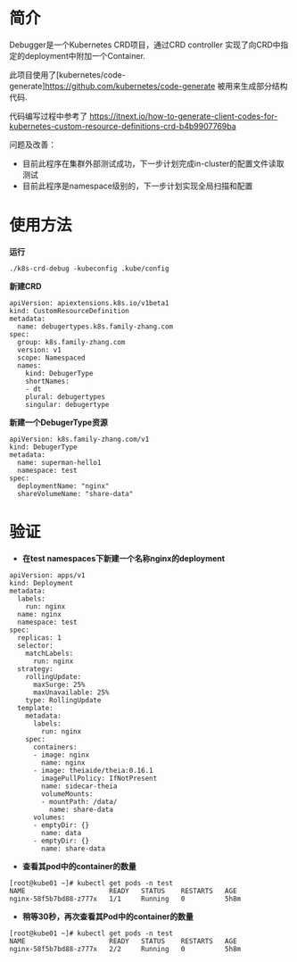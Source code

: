 # 简介 
Debugger是一个Kubernetes CRD项目，通过CRD controller 实现了向CRD中指定的deployment中附加一个Container.

此项目使用了[kubernetes/code-generate]https://github.com/kubernetes/code-generate 被用来生成部分结构代码.

代码编写过程中参考了
https://itnext.io/how-to-generate-client-codes-for-kubernetes-custom-resource-definitions-crd-b4b9907769ba

问题及改善：
+ 目前此程序在集群外部测试成功，下一步计划完成in-cluster的配置文件读取测试
+ 目前此程序是namespace级别的，下一步计划实现全局扫描和配置

# 使用方法
**运行**
```
./k8s-crd-debug -kubeconfig .kube/config
```
**新建CRD**
```
apiVersion: apiextensions.k8s.io/v1beta1
kind: CustomResourceDefinition
metadata:  
  name: debugertypes.k8s.family-zhang.com
spec:  
  group: k8s.family-zhang.com
  version: v1
  scope: Namespaced  
  names:    
    kind: DebugerType
    shortNames: 
    - dt
    plural: debugertypes
    singular: debugertype
```

**新建一个DebugerType资源**

```
apiVersion: k8s.family-zhang.com/v1
kind: DebugerType
metadata: 
  name: superman-hello1
  namespace: test
spec:
  deploymentName: "nginx"
  shareVolumeName: "share-data"
```

# 验证
+ **在test namespaces下新建一个名称nginx的deployment**
```
apiVersion: apps/v1
kind: Deployment
metadata:
  labels:
    run: nginx
  name: nginx
  namespace: test
spec:
  replicas: 1
  selector:
    matchLabels:
      run: nginx
  strategy:
    rollingUpdate:
      maxSurge: 25%
      maxUnavailable: 25%
    type: RollingUpdate
  template:
    metadata:
      labels:
        run: nginx
    spec:
      containers:
      - image: nginx
        name: nginx
      - image: theiaide/theia:0.16.1
        imagePullPolicy: IfNotPresent
        name: sidecar-theia
        volumeMounts:
        - mountPath: /data/
          name: share-data
      volumes:
      - emptyDir: {}
        name: data
      - emptyDir: {}
        name: share-data
```
+ **查看其pod中的container的数量**
```
[root@kube01 ~]# kubectl get pods -n test
NAME                     READY   STATUS    RESTARTS   AGE
nginx-58f5b7bd88-z777x   1/1     Running   0          5h8m
```
+ **稍等30秒，再次查看其Pod中的container的数量**
```
[root@kube01 ~]# kubectl get pods -n test
NAME                     READY   STATUS    RESTARTS   AGE
nginx-58f5b7bd88-z777x   2/2     Running   0          5h8m
```
